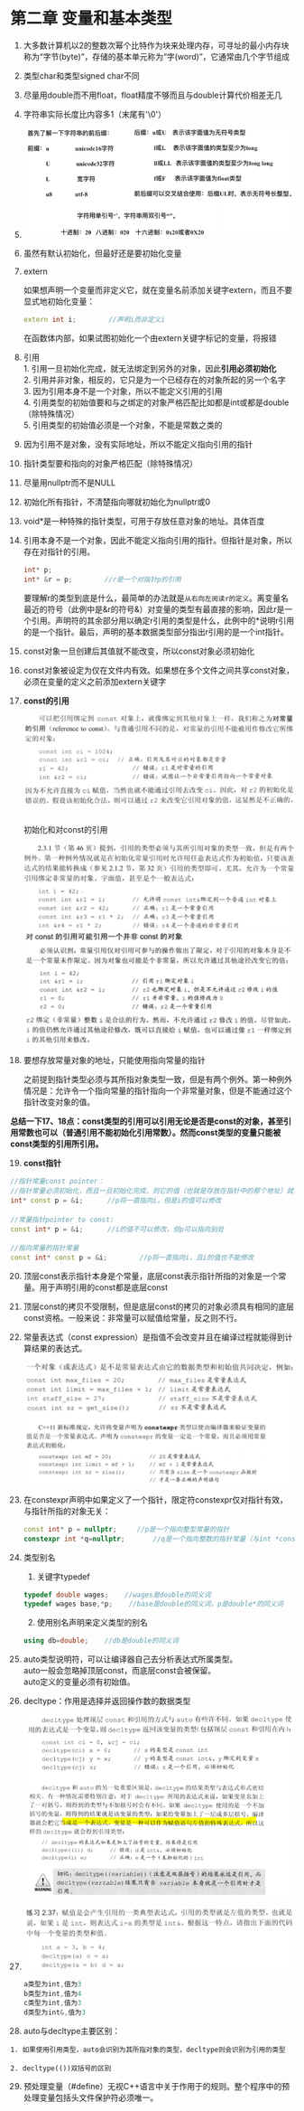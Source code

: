 # 第二章 变量和基本类型

1. 大多数计算机以2的整数次幂个比特作为块来处理内存，可寻址的最小内存块称为“字节(byte)”，存储的基本单元称为“字(word)”，它通常由几个字节组成

2. 类型char和类型signed char不同

3. 尽量用double而不用float，float精度不够而且与double计算代价相差无几

4. 字符串实际长度比内容多1（末尾有'\0'）

5. <img src=".\pic\pic1.png" alt="pic1" style="zoom:72%;" />

6. 虽然有默认初始化，但最好还是要初始化变量

7. extern

   如果想声明一个变量而非定义它，就在变量名前添加关键字extern，而且不要显式地初始化变量：

   ```cpp
   extern int i;		//声明i而非定义i
   ```

   在函数体内部，如果试图初始化一个由extern关键字标记的变量，将报错

8. 引用<br>1. 引用一旦初始化完成，就无法绑定到另外的对象，因此**引用必须初始化**<br>2. 引用并非对象，相反的，它只是为一个已经存在的对象所起的另一个名字<br>3. 因为引用本身不是一个对象，所以不能定义引用的引用<br>4. 引用类型的初始值要和与之绑定的对象严格匹配比如都是int或都是double（除特殊情况）<br>5. 引用类型的初始值必须是一个对象，不能是常数之类的

9. 因为引用不是对象，没有实际地址，所以不能定义指向引用的指针

10. 指针类型要和指向的对象严格匹配（除特殊情况）

11. 尽量用nullptr而不是NULL

12. 初始化所有指针，不清楚指向哪就初始化为nullptr或0

13. void*是一种特殊的指针类型，可用于存放任意对象的地址。具体百度

14. 引用本身不是一个对象，因此不能定义指向引用的指针。但指针是对象，所以存在对指针的引用。

    ```cpp
    int* p;
    int* &r = p;		//r是一个对指针p的引用
    ```

    ​		要理解r的类型到底是什么，最简单的办法就是`从右向左阅读r的定义`。离变量名最近的符号（此例中是&r的符号&）对变量的类型有最直接的影响，因此r是一个引用。声明符的其余部分用以确定r引用的类型是什么，此例中的*说明r引用的是一个指针。最后，声明的基本数据类型部分指出r引用的是一个int指针。

15. const对象一旦创建后其值就不能改变，所以const对象必须初始化

16. const对象被设定为仅在文件内有效。如果想在多个文件之间共享const对象，必须在变量的定义之前添加extern关键字

17. **const的引用**

    <img src=".\pic\pic2.png" alt="pic2" style="zoom: 60%;" />

    

    <br>初始化和对const的引用

    <img src=".\pic\pic3.png" alt="pic3" style="zoom: 60%;" />

    

    <img src=".\pic\pic4.png" alt="pic4" style="zoom: 67%;" />

18. 要想存放常量对象的地址，只能使用指向常量的指针<br>

    ​		之前提到指针类型必须与其所指对象类型一致，但是有两个例外。第一种例外情况是：允许令一个指向常量的指针指向一个非常量对象，但是不能通过这个指针改变对象的值。

**总结一下17、18点：const类型的引用可以引用无论是否是const的对象，甚至引用常数也可以（普通引用不能初始化引用常数）。然而const类型的变量只能被const类型的引用所引用。**

19. **const指针**

```cpp
//指针常量const pointer：
//指针常量必须初始化，而且一旦初始化完成，则它的值（也就是存放在指针中的那个地址）就不能再该变了。
int* const p = &i;		//p将一直指向i，但是i的值可以修改

//常量指针pointer to const:
const int* p = &i;		//i的值不可以修改，但p可以指向别处

//指向常量的指针常量
const int* const p = &i;		//p将一直指向i，且i的值也不能修改
```

20. 顶层const表示指针本身是个常量，底层const表示指针所指的对象是一个常量。用于声明引用的const都是底层const

21. 顶层const的拷贝不受限制，但是底层const的拷贝的对象必须具有相同的底层const资格。一般来说：非常量可以赋值给常量，反之则不行。

22. 常量表达式（const expression）是指值不会改变并且在编译过程就能得到计算结果的表达式。

    <img src=".\pic\pic5.png" alt="pic5" style="zoom: 60%;" />

23. 在constexpr声明中如果定义了一个指针，限定符constexpr仅对指针有效，与指针所指的对象无关：

    ```cpp
    const int* p = nullptr;		//p是一个指向整型常量的指针
    constexpr int *q=nullptr;		//q是一个指向整数的指针常量（与int *const q相同）
    ```

24. 类型别名<br>
	1. 关键字typedef<br>
    ```cpp
    typedef double wages;    //wages是double的同义词
    typedef wages base,*p;    //base是double的同义词，p是double*的同义词
    ```
    
    2. 使用别名声明来定义类型的别名

    ```cpp
    using db=double;    //db是double的同义词
    ```
    
25. auto类型说明符，可以让编译器自己去分析表达式所属类型。<br>auto一般会忽略掉顶层const，而底层const会被保留。<br>auto定义的变量必须有初始值。

26. decltype：作用是选择并返回操作数的数据类型

    <img src=".\pic\pic6.png" alt="pic6" style="zoom:80%;" /><br>

27. <img src=".\pic\pic7.png" alt="pic7" style="zoom: 62%;" />

    ```cpp
    a类型为int,值为3
    b类型为int,值为4
    c类型为int,值为3
    d类型为int&,值为3
    ```

28.  auto与decltype主要区别：
    
    1. 如果使用引用类型，auto会识别为其所指对象的类型，decltype则会识别为引用的类型
    
    2. decltype(())双括号的区别
    
29.  预处理变量（#define）无视C++语言中关于作用于的规则。整个程序中的预处理变量包括头文件保护符必须唯一。

